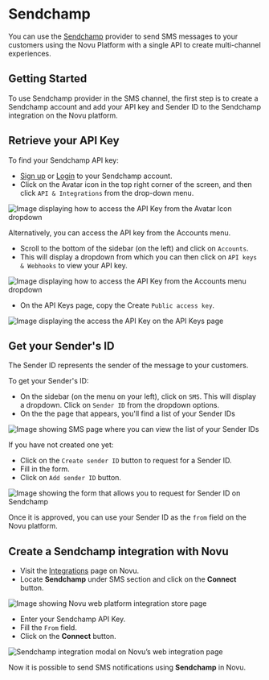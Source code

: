 # Sendchamp

You can use the [Sendchamp](https://www.sendchamp.com/) provider to send SMS messages to your customers using the Novu Platform with a single API to create multi-channel experiences.

## Getting Started

To use Sendchamp provider in the SMS channel, the first step is to create a Sendchamp account and add your API key and Sender ID to the Sendchamp integration on the Novu platform.

## Retrieve your API Key

To find your Sendchamp API key:

- [Sign up](https://my.sendchamp.com/signup) or [Login](https://my.sendchamp.com/login) to your Sendchamp account.
- Click on the Avatar icon in the top right corner of the screen, and then click `API & Integrations` from the drop-down menu.

![Image displaying how to access the API Key from the Avatar Icon dropdown](/img/providers/sms/sendchamp/avatar-api-key.png)

Alternatively, you can access the API key from the Accounts menu.

- Scroll to the bottom of the sidebar (on the left) and click on `Accounts`.
- This will display a dropdown from which you can then click on `API keys & Webhooks` to view your API key.

![Image displaying how to access the API Key from the Accounts menu dropdown](/img/providers/sms/sendchamp/accounts-menu-api-key.png)

- On the API Keys page, copy the Create `Public access key`.

![Image displaying the access the API Key on the API Keys page](/img/providers/sms/sendchamp/api-key.png)

## Get your Sender's ID

The Sender ID represents the sender of the message to your customers.

To get your Sender's ID:

- On the sidebar (on the menu on your left), click on `SMS`. This will display a dropdown. Click on `Sender ID` from the dropdown options.
- On the the page that appears, you'll find a list of your Sender IDs

![Image showing SMS page where you can view the list of your Sender IDs](/img/providers/sms/sendchamp/sender-id.png)

If you have not created one yet:

- Click on the `Create sender ID` button to request for a Sender ID.
- Fill in the form.
- Click on `Add sender ID` button.

![Image showing the form that allows you to request for Sender ID on Sendchamp](/img/providers/sms/sendchamp/sender-id-request-form.png)

Once it is approved, you can use your Sender ID as the `from` field on the Novu platform.

## Create a Sendchamp integration with Novu

- Visit the [Integrations](https://web.novu.co/integrations) page on Novu.
- Locate **Sendchamp** under SMS section and click on the **Connect** button.

![Image showing Novu web platform integration store page](/img/providers/sms/termii/integration.png)

- Enter your Sendchamp API Key.
- Fill the `From` field.
- Click on the **Connect** button.

![Sendchamp integration modal on Novu’s web integration page](/img/providers/sms/termii/web.png)

Now it is possible to send SMS notifications using **Sendchamp** in Novu.
